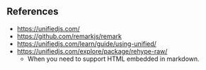 ## References

- https://unifiedjs.com/
- https://github.com/remarkjs/remark
- https://unifiedjs.com/learn/guide/using-unified/
- https://unifiedjs.com/explore/package/rehype-raw/
	- When you need to support HTML embedded in markdown.